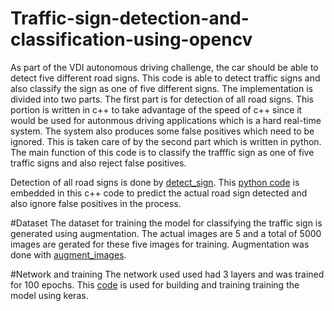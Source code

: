 # Traffic-sign-detection-and-classification-using-opencv
As part of the VDI autonomous driving challenge, the car should be able to detect five different road signs. This code is able to detect traffic signs and also classify the sign 
as one of five different signs. The implementation is divided into two parts. The first part is for detection of all road signs. This portion is written in c++ to take advantage of
the speed of c++ since it would be used for autonmous driving applications which is a hard real-time system. The system also produces some false positives which need to be ignored.
This is taken care of by the second part which is written in python. The main function of this code is to classify the trafffic sign as one of five traffic signs and also reject 
false positives. 

Detection of all road signs is done by [detect_sign](detect_sign.cpp). This [python code](Net_predict.py) is embedded in this c++ code to predict the actual road sign detected and 
also ignore false positives in the process.


#Dataset
The dataset for training the model for classifying the traffic sign is generated using augmentation. The actual images are 5 and a total of 5000 images are gerated for these five 
images for training. Augmentation was done with [augment_images](augment_images.py).


#Network and training
The network used used had 3 layers and was trained for 100 epochs. This [code](augment_images.py) is used for building and training training the model using keras.


